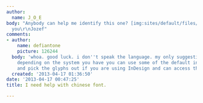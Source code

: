 ```yaml
---
author:
  name: J_O_E
body: "Anybody can help me identify this one? [img:sites/default/files/old-images/logo2_6273.jpg]\r\n\r\nThank
  you\r\nJozef"
comments:
- author:
    name: defiantone
    picture: 126244
  body: 'whoa. good luck. i don''t speak the language. my only suggestion is this:
    depending on the system you have you can use some of the default installed fonts
    and pick the glyphs out if you are using InDesign and can access the glyphs palette. '
  created: '2013-04-17 01:36:50'
date: '2013-04-17 00:47:25'
title: I need help with chinese font.

---
```

